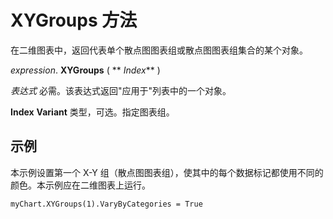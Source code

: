 
# XYGroups 方法

在二维图表中，返回代表单个散点图图表组或散点图图表组集合的某个对象。

 _expression_. **XYGroups** ( ** _Index_** )

 _表达式_ 必需。该表达式返回"应用于"列表中的一个对象。

 **Index** **Variant** 类型，可选。指定图表组。

## 示例

本示例设置第一个 X-Y 组（散点图图表组），使其中的每个数据标记都使用不同的颜色。本示例应在二维图表上运行。


```
myChart.XYGroups(1).VaryByCategories = True
```

